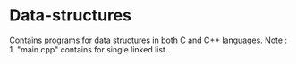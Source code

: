 # Data-structures
Contains programs for data structures in both C and C++ languages.
Note : 1. "main.cpp" contains for single linked list.
